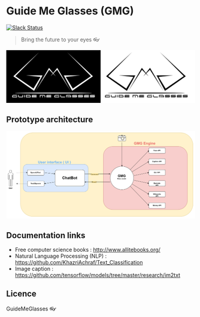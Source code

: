 # Guide Me Glasses (GMG)
[![Slack Status](https://img.shields.io/badge/slack-@guidemeglasses-blue.svg?logo=slack)](https://noyet.slack.com)

> Bring the future to your eyes :eyeglasses:

![GuideMeGlassesLogo](docs/images/logo.png)


## Prototype architecture
![architecture](docs/architecture.png)

## Documentation links
- Free computer science books : http://www.allitebooks.org/
- Natural Language Processing (NLP) : https://github.com/KhazriAchraf/Text_Classification
- Image caption : https://github.com/tensorflow/models/tree/master/research/im2txt
## Licence
GuideMeGlasses
:eyeglasses: